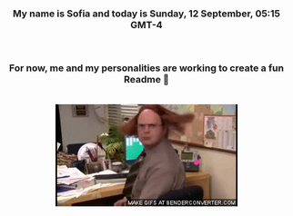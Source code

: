 


<div align="center">
<h3 >My name is Sofia and today is Sunday, 12 September, 05:15 GMT-4</h3><br>
<h3 >For now, me and my personalities are working to create a fun Readme 👋
</h3><br>
<img src='img/dwight.gif' alt='working...'/>
</div>
